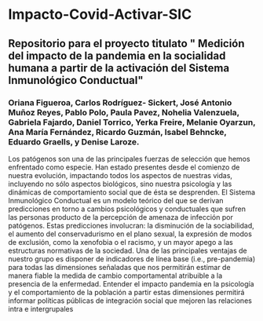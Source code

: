 # Impacto-Covid-Activar-SIC
## Repositorio para el proyecto titulato " Medición del impacto de la pandemia en la socialidad humana a partir de la activación del Sistema Inmunológico Conductual"


### Oriana Figueroa, Carlos Rodríguez- Sickert, José Antonio Muñoz Reyes, Pablo Polo, Paula Pavez, Nohelia Valenzuela, Gabriela Fajardo, Daniel Torrico, Yerka Freire, Melanie Oyarzun, Ana María Fernández, Ricardo Guzmán, Isabel Behncke, Eduardo Graells, y Denise Laroze.


Los patógenos son una de las principales fuerzas de selección que hemos enfrentado como especie. Han estado presentes desde el comienzo de nuestra evolución, impactando todos los aspectos de nuestras vidas, incluyendo no sólo aspectos biológicos, sino nuestra psicología y las dinámicas de comportamiento social que de ésta se desprenden. El Sistema Inmunológico Conductual es un modelo teórico del que se derivan predicciones en torno a cambios psicológicos y conductuales que sufren las personas producto de la percepción de amenaza de infección por patógenos. Estas predicciones involucran: la disminución de la sociabilidad, el aumento del conservadurismo en el plano sexual, la expresión de modos de exclusión, como la xenofobia o el racismo, y un mayor apego a las estructuras normativas de la sociedad. Una de las principales ventajas de nuestro grupo es disponer de indicadores de línea base (i.e., pre-pandemia) para todas las dimensiones señaladas que nos permitirán estimar de manera fiable la medida de cambio comportamental atribuible a la presencia de la enfermedad. Entender el impacto pandemia en la psicología y el comportamiento de la población a partir estas dimensiones permitirá informar políticas públicas de integración social que mejoren las relaciones intra e intergrupales

